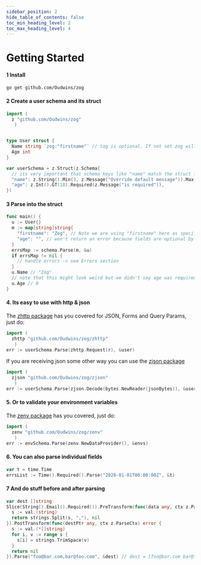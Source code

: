 ```yaml
---
sidebar_position: 2
hide_table_of_contents: false
toc_min_heading_level: 2
toc_max_heading_level: 4
---
```


# Getting Started

#### **1 Install**

```bash
go get github.com/Oudwins/zog
```

#### **2 Create a user schema and its struct**

```go
import (
  z "github.com/Oudwins/zog"
   )


type User struct {
  Name string `zog:"firstname"` // tag is optional. If not set zog will check for "name" field in the input data
  Age int
}

var userSchema = z.Struct(z.Schema{
  // its very important that schema keys like "name" match the struct field name NOT the input data
  "name": z.String().Min(3, z.Message("Override default message")).Max(10),
  "age": z.Int().GT(18).Required(z.Message("is required")),
})
```

#### **3 Parse into the struct**

```go
func main() {
  u := User{}
  m := map[string]string{
    "firstname": "Zog", // Note we are using "firstname" here as specified in the struct tag
    "age": "", // won't return an error because fields are optional by default
  }
  errsMap := schema.Parse(m, &u)
  if errsMap != nil {
    // handle errors -> see Errors section
  }
  u.Name // "Zog"
  // note that this might look weird but we didn't say age was required so Zog just skiped the empty string and we are left with the uninitialized int
  u.Age // 0
}
```

#### **4. Its easy to use with http & json**

The [zhttp package](https://zog.dev/packages/zhttp) has you covered for JSON, Forms and Query Params, just do:

```go
import (
  zhttp "github.com/Oudwins/zog/zhttp"
   )
err := userSchema.Parse(zhttp.Request(r), &user)
```

If you are receiving json some other way you can use the [zjson package](https://zog.dev/packages/zjson)

```go
import (
  zjson "github.com/Oudwins/zog/zjson"
   )
err := userSchema.Parse(zjson.Decode(bytes.NewReader(jsonBytes)), &user)
```

#### **5. Or to validate your environment variables**

The [zenv package](https://zog.dev/packages/zenv) has you covered, just do:

```go
import (
  zenv "github.com/Oudwins/zog/zenv"
   )
err := envSchema.Parse(zenv.NewDataProvider(), &envs)
```

#### **6. You can also parse individual fields**

```go
var t = time.Time
errsList := Time().Required().Parse("2020-01-01T00:00:00Z", &t)
```

#### **7 And do stuff before and after parsing**

```go
var dest []string
Slice(String().Email().Required()).PreTransform(func(data any, ctx z.ParseCtx) (any, error) {
  s := val.(string)
  return strings.Split(s, ","), nil
}).PostTransform(func(destPtr any, ctx z.ParseCtx) error {
  s := val.(*[]string)
  for i, v := range s {
    s[i] = strings.TrimSpace(v)
  }
  return nil
}).Parse("foo@bar.com,bar@foo.com", &dest) // dest = [foo@bar.com bar@foo.com]
```
